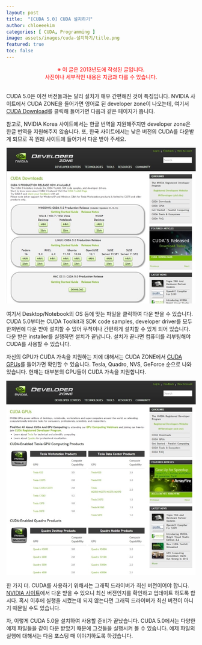 ```yaml
---
layout: post
title:  "[CUDA 5.0] CUDA 설치하기"
author: chloeeekim
categories: [ CUDA, Programming ]
image: assets/images/cuda-설치하기/title.png
featured: true
toc: false
---
```


<div style="text-align: center; color: red;">
※ 이 글은 2013년도에 작성된 글입니다. <br>사진이나 세부적인 내용은 지금과 다를 수 있습니다.<br><br>
</div>

CUDA 5.0은 이전 버전들과는 달리 설치가 매우 간편해진 것이 특징입니다. NVIDIA 사이트에서 CUDA ZONE을 들어가면 영어로 된 developer zone이 나오는데, 여기서 <a href="https://developer.nvidia.com/cuda-downloads" target="_blank">CUDA Download</a>를 클릭해 들어가면 다음과 같은 페이지가 뜹니다.

참고로, NVIDIA Korea 사이트에서는 한글 번역을 지원해주지만 developer zone은 한글 번역을 지원해주지 않습니다. 또, 한국 사이트에서는 낮은 버전의 CUDA를 다운받게 되므로 꼭 원래 사이트에 들어가서 다운 받아 주세요.

<img src="/assets/images/cuda-설치하기/1.jpg" alt="CUDA Developer zone" class="post-img">

여기서 Desktop/Notebook의 OS 등에 맞는 파일을 클릭하여 다운 받을 수 있습니다. CUDA 5.0부터는 CUDA Toolkit과 SDK code samples, developer driver를 모두 한꺼번에 다운 받아 설치할 수 있어 무척이나 간편하게 설치할 수 있게 되어 있습니다. 다운 받은 installer를 실행하면 설치가 끝납니다. 설치가 끝나면 컴퓨터를 리부팅해야 CUDA를 사용할 수 있습니다.

자신의 GPU가 CUDA 가속을 지원하는 지에 대해서는 CUDA ZONE에서 <a href="https://developer.nvidia.com/cuda-gpus" target="_blank">CUDA GPUs</a>를 들어가면 확인할 수 있습니다. Tesla, Quadro, NVS, GeForce 순으로 나와 있습니다. 현재는 대부분의 GPU들이 CUDA 가속을 지원합니다.

<img src="/assets/images/cuda-설치하기/2.jpg" alt="CUDA GPUs" class="post-img">

한 가지 더. CUDA를 사용하기 위해서는 그래픽 드라이버가 최신 버전이어야 합니다. <a href="https://www.nvidia.co.kr/Download/index.aspx?lang=kr" target="_blank">NVIDIA 사이트</a>에서 다운 받을 수 있으니 최신 버전인지를 확인하고 업데이트 하도록 합시다. 혹시 이후에 실행을 시켰는데 되지 않는다면 그래픽 드라이버가 최신 버전이 아니기 때문일 수도 있습니다.

자, 이렇게 CUDA 5.0을 설치하여 사용할 준비가 끝났습니다. CUDA 5.0에서는 다양한 예제 파일들을 같이 다운 받았기 때문에 그것들을 실행시켜 볼 수 있습니다. 예제 파일의 실행에 대해서는 다음 포스팅 때 이야기하도록 하겠습니다.
